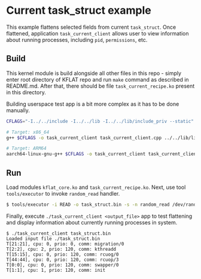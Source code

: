 # Current task_struct example

This example flattens selected fields from current `task_struct`. Once flattened,
application `task_current_client` allows user to view information about running
processes, including `pid`, `permissions`, etc.

## Build

This kernel module is build alongside all other files in this repo - simply enter root
directory of KFLAT repo and run `make` command as described in README.md. After that,
there should be file `task_current_recipe.ko` present in this directory.

Building userspace test app is a bit more complex as it has to be done manually.

```bash
CFLAGS="-I../../include -I../../lib -I../../lib/include_priv --static"

# Target: x86_64
g++ $CFLAGS -o task_current_client task_current_client.cpp ../../lib/libunflatten_x86_64.a -lstdc++

# Target: ARM64
aarch64-linux-gnu-g++ $CFLAGS -o task_current_client task_current_client.cpp ../../lib/libunflatten_arm64.a -lstdc++
```

## Run

Load modules `kflat_core.ko` and `task_current_recipe.ko`. Next, use tool `tools/executor` to
invoke `random_read` handler.

```bash
$ tools/executor -i READ -o task_struct.bin -s -n random_read /dev/random
```

Finally, execute `./task_current_client <output_file>` app to test flattening and display
information about currently running processes in system.

```
$ ./task_current_client task_struct.bin
Loaded input file ./task_struct.bin
T[21:21], cpu: 0, prio: 0, comm: migration/0
T[2:2], cpu: 2, prio: 120, comm: kthreadd
T[15:15], cpu: 0, prio: 120, comm: rcuog/0
T[44:44], cpu: 0, prio: 120, comm: rcuop/3
T[0:0], cpu: 0, prio: 120, comm: swapper/0
T[1:1], cpu: 1, prio: 120, comm: init
```
